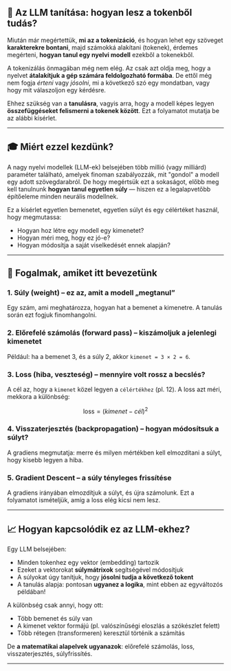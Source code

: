 ## 🧩 Az LLM tanítása: hogyan lesz a tokenből tudás?

Miután már megértettük, **mi az a tokenizáció**, és hogyan lehet egy szöveget **karakterekre bontani**, majd számokká alakítani (tokenek), érdemes megérteni, **hogyan tanul egy nyelvi modell** ezekből a tokenekből.

A tokenizálás önmagában még nem elég. Az csak azt oldja meg, hogy a nyelvet **átalakítjuk a gép számára feldolgozható formába**. De ettől még nem fogja *érteni* vagy *jósolni*, mi a következő szó egy mondatban, vagy hogy mit válaszoljon egy kérdésre.

Ehhez szükség van a **tanulásra**, vagyis arra, hogy a modell képes legyen **összefüggéseket felismerni a tokenek között**. Ezt a folyamatot mutatja be az alábbi kísérlet.

---

## 🎓 Miért ezzel kezdünk?

A nagy nyelvi modellek (LLM-ek) belsejében több millió (vagy milliárd) paraméter található, amelyek finoman szabályozzák, mit "gondol" a modell egy adott szövegdarabról. De hogy megértsük ezt a sokaságot, előbb meg kell tanulnunk **hogyan tanul egyetlen súly** — hiszen ez a legalapvetőbb építőeleme minden neurális modellnek.

Ez a kísérlet egyetlen bemenetet, egyetlen súlyt és egy célértéket használ, hogy megmutassa:

* Hogyan hoz létre egy modell egy kimenetet?
* Hogyan méri meg, hogy ez jó-e?
* Hogyan módosítja a saját viselkedését ennek alapján?

---

## 🔧 Fogalmak, amiket itt bevezetünk

### 1. **Súly (weight)** – ez az, amit a modell „megtanul”

Egy szám, ami meghatározza, hogyan hat a bemenet a kimenetre. A tanulás során ezt fogjuk finomhangolni.

### 2. **Előrefelé számolás (forward pass)** – kiszámoljuk a jelenlegi kimenetet

Például: ha a bemenet 3, és a súly 2, akkor `kimenet = 3 × 2 = 6`.

### 3. **Loss (hiba, veszteség)** – mennyire volt rossz a becslés?

A cél az, hogy a `kimenet` közel legyen a `célértékhez` (pl. 12). A loss azt méri, mekkora a különbség:

$$
\text{loss} = (kimenet - cél)^2
$$

### 4. **Visszaterjesztés (backpropagation)** – hogyan módosítsuk a súlyt?

A gradiens megmutatja: merre és milyen mértékben kell elmozdítani a súlyt, hogy kisebb legyen a hiba.

### 5. **Gradient Descent** – a súly tényleges frissítése

A gradiens irányában elmozdítjuk a súlyt, és újra számolunk. Ezt a folyamatot ismételjük, amíg a loss elég kicsi nem lesz.

---

## 📈 Hogyan kapcsolódik ez az LLM-ekhez?

Egy LLM belsejében:

* Minden tokenhez egy vektor (embedding) tartozik
* Ezeket a vektorokat **súlymátrixok** segítségével módosítjuk
* A súlyokat úgy tanítjuk, hogy **jósolni tudja a következő tokent**
* A tanulás alapja: pontosan **ugyanez a logika**, mint ebben az egyváltozós példában!

A különbség csak annyi, hogy ott:

* Több bemenet és súly van
* A kimenet vektor formájú (pl. valószínűségi eloszlás a szókészlet felett)
* Több rétegen (transformeren) keresztül történik a számítás

De **a matematikai alapelvek ugyanazok**: előrefelé számolás, loss, visszaterjesztés, súlyfrissítés.

---


